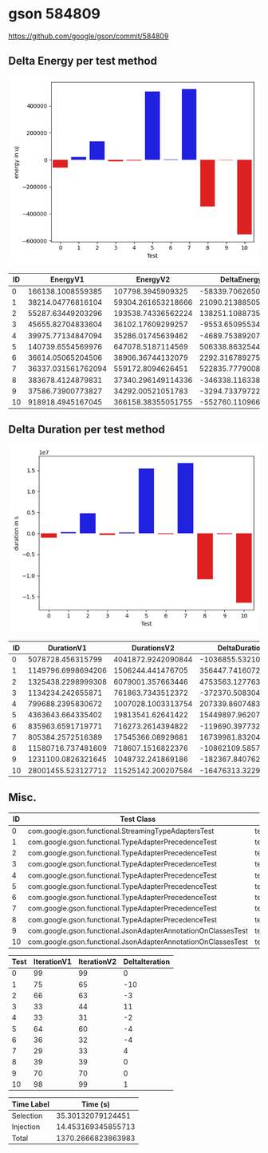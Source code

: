 # gson 584809


https://github.com/google/gson/commit/584809



## Delta Energy per test method

![](./gson_delta_energy_0_v.png)


| ID | EnergyV1 | EnergyV2 | DeltaEnergy |
| --- | --- | --- | --- |
| 0 | 166138.1008559385 | 107798.3945909325 | -58339.70626500601 |
| 1 | 38214.04776816104 | 59304.261653218666 | 21090.213885057623 |
| 2 | 55287.63449203296 | 193538.74336562224 | 138251.10887358928 |
| 3 | 45655.82704833604 | 36102.17609299257 | -9553.650955343466 |
| 4 | 39975.77134847094 | 35286.01745639462 | -4689.753892076318 |
| 5 | 140739.6554569976 | 647078.5187114569 | 506338.86325445934 |
| 6 | 36614.05065204506 | 38906.36744132079 | 2292.3167892757338 |
| 7 | 36337.031561762094 | 559172.8094626451 | 522835.777900883 |
| 8 | 383678.4124879831 | 37340.296149114336 | -346338.1163388688 |
| 9 | 37586.73900773827 | 34292.00521051783 | -3294.7337972204405 |
| 10 | 918918.4945167045 | 366158.38355051755 | -552760.110966187 |

## Delta Duration per test method

![](./gson_delta_duration_0_v.png)


| ID | DurationV1 | DurationsV2 | DeltaDuration |
| --- | --- | --- | --- |
| 0 | 5078728.456315799 | 4041872.9242090844 | -1036855.5321067143 |
| 1 | 1149796.6998694206 | 1506244.441476705 | 356447.7416072844 |
| 2 | 1325438.2298999308 | 6079001.357663446 | 4753563.127763515 |
| 3 | 1134234.242655871 | 761863.7343512372 | -372370.5083046338 |
| 4 | 799688.2395830672 | 1007028.1003313754 | 207339.86074830813 |
| 5 | 4363643.664335402 | 19813541.62641422 | 15449897.962078819 |
| 6 | 835963.6591719771 | 716273.2614394822 | -119690.39773249486 |
| 7 | 805384.2572516389 | 17545366.08929681 | 16739981.832045171 |
| 8 | 11580716.737481609 | 718607.1516822376 | -10862109.585799372 |
| 9 | 1231100.0826321645 | 1048732.241869186 | -182367.84076297842 |
| 10 | 28001455.523127712 | 11525142.200207584 | -16476313.322920129 |

## Misc.

| ID | Test Class | Test Method |
| --- | --- | --- |
| 0 | com.google.gson.functional.StreamingTypeAdaptersTest | testNullSafe |
| 1 | com.google.gson.functional.TypeAdapterPrecedenceTest | testSerializeNonstreamingTypeAdapterFollowedByStreamingTypeAdapter |
| 2 | com.google.gson.functional.TypeAdapterPrecedenceTest | testNonstreamingHierarchicalFollowedByNonstreaming |
| 3 | com.google.gson.functional.TypeAdapterPrecedenceTest | testStreamingHierarchicalFollowedByNonstreamingHierarchical |
| 4 | com.google.gson.functional.TypeAdapterPrecedenceTest | testNonstreamingFollowedByNonstreaming |
| 5 | com.google.gson.functional.TypeAdapterPrecedenceTest | testStreamingFollowedByStreaming |
| 6 | com.google.gson.functional.TypeAdapterPrecedenceTest | testStreamingFollowedByNonstreamingHierarchical |
| 7 | com.google.gson.functional.TypeAdapterPrecedenceTest | testStreamingFollowedByNonstreaming |
| 8 | com.google.gson.functional.TypeAdapterPrecedenceTest | testStreamingHierarchicalFollowedByNonstreaming |
| 9 | com.google.gson.functional.JsonAdapterAnnotationOnClassesTest | testRegisteredDeserializerOverridesJsonAdapter |
| 10 | com.google.gson.functional.JsonAdapterAnnotationOnClassesTest | testRegisteredSerializerOverridesJsonAdapter |




| Test | IterationV1 | IterationV2 | DeltaIteration |
| --- | --- | --- | --- |
| 0 | 99 | 99 | 0 |
| 1 | 75 | 65 | -10 |
| 2 | 66 | 63 | -3 |
| 3 | 33 | 44 | 11 |
| 4 | 33 | 31 | -2 |
| 5 | 64 | 60 | -4 |
| 6 | 36 | 32 | -4 |
| 7 | 29 | 33 | 4 |
| 8 | 39 | 39 | 0 |
| 9 | 70 | 70 | 0 |
| 10 | 98 | 99 | 1 |



| Time Label | Time (s) |
| --- | --- |
| Selection | 35.30132079124451 |
| Injection | 14.453169345855713 |
| Total | 1370.2666823863983 |


